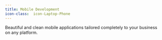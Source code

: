 ```yaml
---
title: Mobile Development
icon-class:  icon-Laptop-Phone
---
```


Beautiful and clean mobile applications tailored completely to your business on any platform.